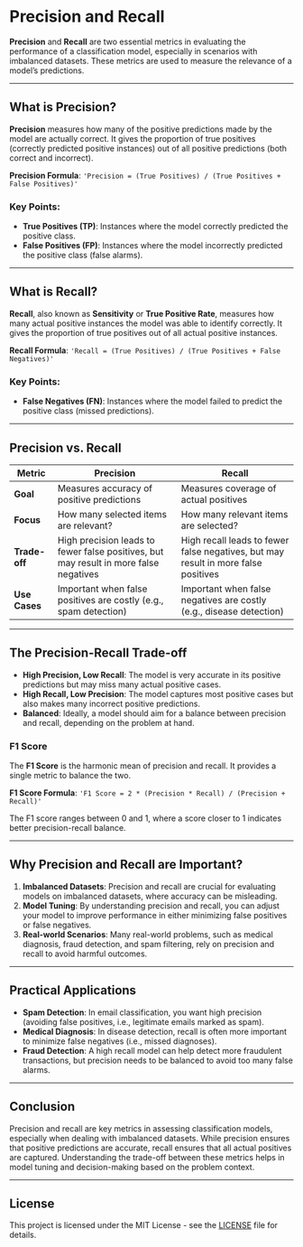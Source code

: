 # Precision and Recall

**Precision** and **Recall** are two essential metrics in evaluating the performance of a classification model, especially in scenarios with imbalanced datasets. These metrics are used to measure the relevance of a model’s predictions.

---

## What is Precision?

**Precision** measures how many of the positive predictions made by the model are actually correct. It gives the proportion of true positives (correctly predicted positive instances) out of all positive predictions (both correct and incorrect).

**Precision Formula**:
`'Precision = (True Positives) / (True Positives + False Positives)'`

### Key Points:
- **True Positives (TP)**: Instances where the model correctly predicted the positive class.
- **False Positives (FP)**: Instances where the model incorrectly predicted the positive class (false alarms).

---

## What is Recall?

**Recall**, also known as **Sensitivity** or **True Positive Rate**, measures how many actual positive instances the model was able to identify correctly. It gives the proportion of true positives out of all actual positive instances.

**Recall Formula**:
`'Recall = (True Positives) / (True Positives + False Negatives)'`

### Key Points:
- **False Negatives (FN)**: Instances where the model failed to predict the positive class (missed predictions).

---

## Precision vs. Recall

| Metric     | Precision                                      | Recall                                         |
|------------|------------------------------------------------|------------------------------------------------|
| **Goal**   | Measures accuracy of positive predictions      | Measures coverage of actual positives          |
| **Focus**  | How many selected items are relevant?           | How many relevant items are selected?          |
| **Trade-off** | High precision leads to fewer false positives, but may result in more false negatives | High recall leads to fewer false negatives, but may result in more false positives |
| **Use Cases** | Important when false positives are costly (e.g., spam detection) | Important when false negatives are costly (e.g., disease detection) |

---

## The Precision-Recall Trade-off

- **High Precision, Low Recall**: The model is very accurate in its positive predictions but may miss many actual positive cases.
- **High Recall, Low Precision**: The model captures most positive cases but also makes many incorrect positive predictions.
- **Balanced**: Ideally, a model should aim for a balance between precision and recall, depending on the problem at hand.

### F1 Score

The **F1 Score** is the harmonic mean of precision and recall. It provides a single metric to balance the two.

**F1 Score Formula**:
`'F1 Score = 2 * (Precision * Recall) / (Precision + Recall)'`

The F1 score ranges between 0 and 1, where a score closer to 1 indicates better precision-recall balance.

---

## Why Precision and Recall are Important?

1. **Imbalanced Datasets**: Precision and recall are crucial for evaluating models on imbalanced datasets, where accuracy can be misleading.
2. **Model Tuning**: By understanding precision and recall, you can adjust your model to improve performance in either minimizing false positives or false negatives.
3. **Real-world Scenarios**: Many real-world problems, such as medical diagnosis, fraud detection, and spam filtering, rely on precision and recall to avoid harmful outcomes.

---

## Practical Applications

- **Spam Detection**: In email classification, you want high precision (avoiding false positives, i.e., legitimate emails marked as spam).
- **Medical Diagnosis**: In disease detection, recall is often more important to minimize false negatives (i.e., missed diagnoses).
- **Fraud Detection**: A high recall model can help detect more fraudulent transactions, but precision needs to be balanced to avoid too many false alarms.

---

## Conclusion

Precision and recall are key metrics in assessing classification models, especially when dealing with imbalanced datasets. While precision ensures that positive predictions are accurate, recall ensures that all actual positives are captured. Understanding the trade-off between these metrics helps in model tuning and decision-making based on the problem context.

---

## License

This project is licensed under the MIT License - see the [LICENSE](LICENSE) file for details.
